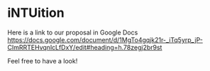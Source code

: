 # iNTUition

Here is a link to our proposal in Google Docs 
https://docs.google.com/document/d/1MgTo4gqjk21r-_iTq5yrp_jP-CImRRTEHvqnlcLfDxY/edit#heading=h.78zegj2br9st

Feel free to have a look!
